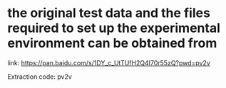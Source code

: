 # the original test data and the files required to set up the experimental environment can be obtained from

link: https://pan.baidu.com/s/1DY_c_UtTUfH2Q4I70r55zQ?pwd=pv2v

Extraction code: pv2v
